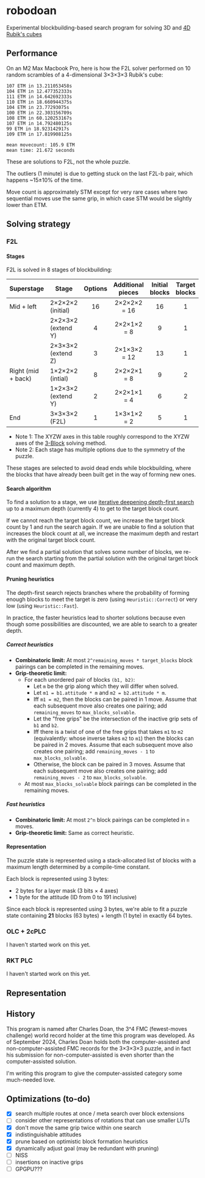 # robodoan

Experimental blockbuilding-based search program for solving 3D and [4D Rubik's cubes](https://hypercubing.xyz/puzzles/3×3×3×3/)

## Performance

On an M2 Max Macbook Pro, here is how the F2L solver performed on 10 random scrambles of a 4-dimensional 3×3×3×3 Rubik's cube:

```
107 ETM in 13.211053458s
104 ETM in 12.477352333s
111 ETM in 14.642692333s
110 ETM in 18.660944375s
104 ETM in 23.77293075s
100 ETM in 22.303156709s
108 ETM in 60.120253167s
107 ETM in 14.792480125s
99 ETM in 18.923142917s
109 ETM in 17.819908125s

mean movecount: 105.9 ETM
mean time: 21.672 seconds
```

These are solutions to F2L, not the whole puzzle.

The outliers (1 minute) is due to getting stuck on the last F2L-b pair, which happens ~15±10% of the time.

Move count is approximately STM except for very rare cases where two sequential moves use the same grip, in which case STM would be slightly lower than ETM.

## Solving strategy

### F2L

#### Stages

F2L is solved in 8 stages of blockbuilding:

| Superstage         | Stage                               | Options | Additional pieces | Initial blocks | Target blocks |
| ------------------ | ----------------------------------- | :-----: | :---------------: | :------------: | :-----------: |
| Mid + left         | 2×2×2×2 (initial)                   |   16    |   2×2×2×2 = 16    |       16       |       1       |
|                    | 2×2×3×2 (extend Y)                  |    4    |    2×2×1×2 = 8    |       9        |       1       |
|                    | 2×3×3×2 (extend Z)                  |    3    |   2×1×3×2 = 12    |       13       |       1       |
| Right (mid + back) | 1×2×2×2 (intial)                    |    8    |    2×2×2×1 = 8    |       9        |       2       |
|                    | 1×2×3×2 (extend Y)                  |    2    |    2×2×1×1 = 4    |       6        |       2       |
| End                | 3×3×3×2 (F2L)                       |    1    |    1×3×1×2 = 2    |       5        |       1       |

- Note 1: The XYZW axes in this table roughly correspond to the XYZW axes of the [3-Block](https://hypercubing.xyz/methods/3x3x3x3/3block/) solving method.
- Note 2: Each stage has multiple options due to the symmetry of the puzzle.

These stages are selected to avoid dead ends while blockbuilding, where the blocks that have already been built get in the way of forming new ones.

#### Search algorithm

To find a solution to a stage, we use [iterative deepening depth-first search](https://en.wikipedia.org/wiki/Iterative_deepening_depth-first_search) up to a maximum depth (currently 4) to get to the target block count.

If we cannot reach the target block count, we increase the target block count by 1 and run the search again. If we are unable to find a solution that increases the block count at all, we increase the maximum depth and restart with the original target block count.

After we find a partial solution that solves some number of blocks, we re-run the search starting from the partial solution with the original target block count and maximum depth.

#### Pruning heuristics

The depth-first search rejects branches where the probability of forming enough blocks to meet the target is zero (using `Heuristic::Correct`) or very low (using `Heuristic::Fast`).

In practice, the faster heuristics lead to shorter solutions because even though some possibilities are discounted, we are able to search to a greater depth.

##### Correct heuristics

- **Combinatoric limit:** At most `2^remaining_moves * target_blocks` block pairings can be completed in the remaining moves.
- **Grip-theoretic limit:**
  - For each unordered pair of blocks `(b1, b2)`:
    - Let `m` be the grip along which they will differ when solved.
    - Let `m1 = b1.attitude * m` and `m2 = b2.attitude * m`.
    - Iff `m1 = m2`, then the blocks can be paired in 1 move. Assume that each subsequent move also creates one pairing; add `remaining_moves` to `max_blocks_solvable`.
    - Let the "free grips" be the intersection of the inactive grip sets of `b1` and `b2`.
    - Iff there is a twist of one of the free grips that takes `m1` to `m2` (equivalently: whose inverse takes `m2` to `m1`) then the blocks can be paired in 2 moves. Assume that each subsequent move also creates one pairing; add `remaining_moves - 1` to `max_blocks_solvable`.
    - Otherwise, the block can be paired in 3 moves. Assume that each subsequent move also creates one pairing; add `remaining_moves - 2` to `max_blocks_solvable`.
  - At most `max_blocks_solvable` block pairings can be completed in the remaining moves.

##### Fast heuristics

- **Combinatoric limit:** At most `2^n` block pairings can be completed in `n` moves.
- **Grip-theoretic limit:** Same as correct heuristic.

#### Representation

The puzzle state is represented using a stack-allocated list of blocks with a maximum length determined by a compile-time constant.

Each block is represented using 3 bytes:

- 2 bytes for a layer mask (3 bits × 4 axes)
- 1 byte for the attitude (ID from 0 to 191 inclusive)

Since each block is represented using 3 bytes, we're able to fit a puzzle state containing **21** blocks (63 bytes) + length (1 byte) in exactly 64 bytes.

### OLC + 2cPLC

I haven't started work on this yet.

### RKT PLC

I haven't started work on this yet.

## Representation

## History

This program is named after Charles Doan, the 3^4 FMC (fewest-moves challenge) world record holder at the time this program was developed. As of September 2024, Charles Doan holds both the computer-assisted and non-computer-assisted FMC records for the 3×3×3×3 puzzle, and in fact his submission for non-computer-assisted is even shorter than the computer-assisted solution.

I'm writing this program to give the computer-assisted category some much-needed love.

## Optimizations (to-do)

- [x] search multiple routes at once / meta search over block extensions
- [ ] consider other representations of rotations that can use smaller LUTs
- [x] don't move the same grip twice within one search
- [x] indistinguishable attitudes
- [x] prune based on optimistic block formation heuristics
- [x] dynamically adjust goal (may be redundant with pruning)
- [ ] NISS
- [ ] insertions on inactive grips
- [ ] GPGPU???
